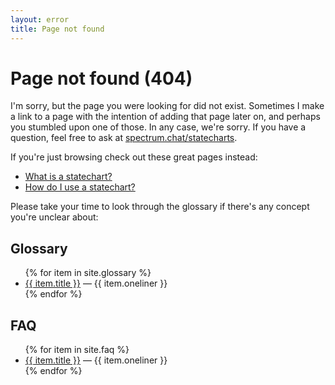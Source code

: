 ```yaml
---
layout: error
title: Page not found
---
```


# Page not found (404)

I'm sorry, but the page you were looking for did not exist.  Sometimes I make a link to a page with the intention of adding that page later on, and perhaps you stumbled upon one of those.  In any case, we're sorry.  If you have a question, feel free to ask at [spectrum.chat/statecharts](https://spectrum.chat/statecharts).

If you're just browsing check out these great pages instead:

- [What is a statechart?](/what-is-a-statechart.html)
- [How do I use a statechart?](/how-to-use-statecharts.html)

Please take your time to look through the glossary if there's any concept you're unclear about:

## Glossary

<ul>
{% for item in site.glossary %}
   <li><a href="{{ item.url }}">{{ item.title }}</a> — {{ item.oneliner }}</li>
{% endfor %}
</ul>

## FAQ

<ul>
{% for item in site.faq %}
   <li><a href="{{ item.url }}">{{ item.title }}</a> — {{ item.oneliner }}</li>
{% endfor %}
</ul>
